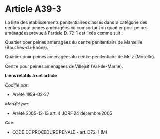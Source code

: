 # Article A39-3

La liste des établissements pénitentiaires classés dans la catégorie des centres pour peines aménagées ou comportant un
quartier pour peines aménagées prévue à l'article D. 72-1 est fixée comme suit :

Quartier pour peines aménagées du centre pénitentiaire de Marseille (Bouches-du-Rhône).

Quartier pour peines aménagées du centre pénitentiaire de Metz (Moselle).

Centre pour peines aménagées de Villejuif (Val-de-Marne).

**Liens relatifs à cet article**

_Codifié par_:

  - Arrêté 1959-02-27

_Modifié par_:

  - Arrêté 2005-12-13 art. 4 JORF 24 décembre 2005

_Cite_:

  - CODE DE PROCEDURE PENALE - art. D72-1 (M)
